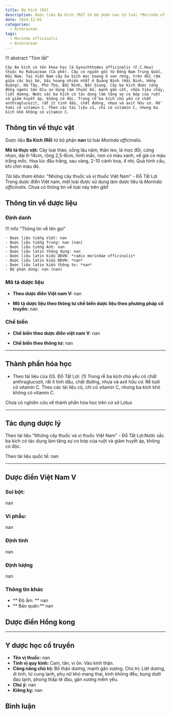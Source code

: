 ```yaml
---
title: Ba Kích (Rễ)
description: Dược liệu Ba Kích (Rễ) từ bộ phận nan từ loài *Morinda officinalis*
date: 2024-12-01
categories:
  - Asteraceae
tags:
  - Morinda officinalis
  - Asteraceae
---
```

!!! abstract "Tóm tắt"

    Cây Ba kích có tên khoa học là Gynochthodes officinalis (F.C.How) thuộc họ Rubiaceae (Cà phê). Cây có nguồn gốc từ Đông Nam Trung Quốc, Hải Nam. Tại Việt Nam cây ba kích mọc hoang ở ven rừng, trên đồi rậm giữa các bụi bờ, bãi hoang nhiều nhất ở Quảng Ninh (Hải Ninh, Hồng Quảng), Hà Tây, Phú Thọ, Bắc Ninh, Bắc Giang. Cây ba kích được cộng đồng người Sán Dìu sử dụng làm thuốc bổ, mạnh gân cốt, chữa tiêu chảy, liệt dương. Nước sắc ba kích có tác dụng làm tăng sự co bóp của ruột và giảm huyết áp, không có độc. Trong rễ ba kích chủ yếu có chất anthraglucozit, rất ít tinh dầu, chất đường, nhựa và axit hữu cơ. Rễ tươi có vitamin C. Theo các tài liệu cũ, chỉ có vitamin C, nhưng ba kích khô không có vitamin C.

## Thông tin về thực vật


Dược liệu **Ba Kích (Rễ)** từ bộ phận **nan** từ loài *Morinda officinalis*.

**Mô tả thực vật:** Cây loại thảo, sống lâu năm, thân leo, lá mọc đối, cứng nhọn, dài 6-14cm, rộng 2,5-6cm, hình mắc, non có màu xanh, về già có màu trắng mốc. Hoa lúc đầu trắng, sau vàng, 2-10 cánh hoa, 4 nhị. Quả hình cầu, khi chín màu đỏ.

*Tài liệu tham khảo:* "Những cây thuốc và vị thuốc Việt Nam" - Đỗ Tất Lợi 
Trong dược điển Việt nam, một loài được sử dụng làm dược liệu là *Morinda officinalis*. 
Chưa có thông tin về loài này trên gibf


## Thông tin về dược liệu 

### Định danh

!!! info "Thông tin về tên gọi"

    - Dược liệu tiếng Việt: nan
    - Dược liệu tiếng Trung: nan (nan)
    - Dược liệu tiếng Anh: nan
    - Dược liệu latin thông dụng: nan
    - Dược liệu latin kiểu DĐVN: *radix morindae officinalis*
    - Dược liệu latin kiểu DĐVN: *nan*
    - Dược liệu latin kiểu thông tư: *nan*
    - Bộ phận dùng: nan (nan)

### Mô tả dược liệu 

- **Theo dược điển Việt nam V:** nan

- **Mô tả dược liệu theo thông tư chế biến dược liệu theo phương pháp cổ truyền:** nan

### Chế biến 

- **Chế biến theo dược điển việt nam V**: nan

- **Chế biến theo thông tư:** nan

--- 

## Thành phần hóa học

- Theo tài liệu của GS. Đỗ Tất Lợi:  (1) Trong rễ ba kích chủ yếu có chất anthraglucozit, rất ít tinh dầu, chất đường, nhựa và axit hữu cơ. Rễ tươi có vitamin C. Theo các tài liệu cũ, chỉ có vitamin C, nhưng ba kích khô không có vitamin C.
    
Chưa có nghiên cứu về thành phần hóa học trên cơ sở Lotus

---

## Tác dụng dược lý

Theo tài liệu "Những cây thuốc và vị thuốc Việt Nam" - Đỗ Tất Lợi:Nước sắc ba kích có tác dụng làm tăng sự co bóp của ruột và giảm huyết áp, không có độc.

Theo tài liệu quốc tế: nan

---

## Dược điển Việt Nam V

### Soi bột:

nan

<!-- Hình ảnh soi bột sẽ được tự động chèn vào đây sau -->

### Vi phẫu:

nan

<!-- Hình ảnh vi phẫu sẽ được tự động chèn vào đây sau -->

### Định tính

nan

### Định lượng

nan

### Thông tin khác 

- ** Độ ẩm: ** nan
- ** Bảo quản:** nan

## Dược điển Hồng kong

<!-- PDF sẽ được tự động chèn vào đây sau -->


---

## Y dược học cổ truyền

- **Tên vị thuốc:** nan
- **Tính vị quy kinh:** Cam, tân, vi ôn. Vào kinh thận.
- **Công năng chủ trị:** Bổ thận dương, mạnh gân xương. Chủ trị: Liệt dương, di tinh, tử cung lạnh, phụ nữ khó mang thai, kinh không đều, bụng dưới đau lạnh, phong thấp tê đau, gân xương mềm yếu.
- **Chú ý:** nan
- **Kiêng kỵ:** nan



## Bình luận

<div id="giscus-container"></div>
<script src="https://giscus.app/client.js"
        data-repo="hoangson0787/CSDL-duoc-lieu"
        data-repo-id="R_kgDONbMRNA"
        data-category="Duoc lieu"
        data-category-id="DIC_kwDONbMRNM4ClklR"
        data-mapping="pathname"
        data-strict="0"
        data-reactions-enabled="1"
        data-emit-metadata="1"
        data-input-position="bottom"
        data-theme="light"
        data-lang="en"
        crossorigin="anonymous"
        async>
</script>

